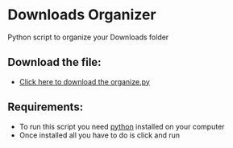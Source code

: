 # Downloads Organizer

Python script to organize your Downloads folder

## Download the file:

- [Click here to download the organize.py](https://github.com/soliveirarm/downloads-organizer/releases/download/1.0.2/organize.py)

## Requirements:

- To run this script you need [python](https://www.python.org/downloads/) installed on your computer
- Once installed all you have to do is click and run
